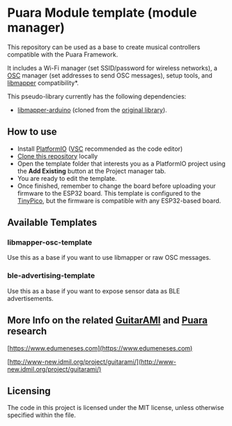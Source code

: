 # Puara Module template (module manager)

This repository can be used as a base to create musical controllers compatible with the Puara Framework.

It includes a Wi-Fi manager (set SSID/password for wireless networks), a [OSC](https://en.wikipedia.org/wiki/Open_Sound_Control) manager (set addresses to send OSC messages), setup tools, and [libmapper](http://libmapper.github.io/) compatibility*.

This pseudo-library currently has the following dependencies:

- [libmapper-arduino](https://github.com/puara/libmapper-arduino.git) (cloned from the [original library](https://github.com/mathiasbredholt/libmapper-arduino)).

## How to use

- Install [PlatformIO](https://platformio.org/) ([VSC](https://code.visualstudio.com/) recommended as the code editor)
- [Clone this repository](https://docs.github.com/en/repositories/creating-and-managing-repositories/cloning-a-repository) locally
- Open the template folder that interests you as a PlatformIO project using the **Add Existing** button at the Project manager tab.
- You are ready to edit the template.
- Once finished, remember to change the board before uploading your firmware to the ESP32 board. This template is configured to the [TinyPico](https://www.tinypico.com/), but the firmware is compatible with any ESP32-based board.

## Available Templates

### libmapper-osc-template
Use this as a base if you want to use libmapper or raw OSC messages.

### ble-advertising-template
Use this as a base if you want to expose sensor data as BLE advertisements.

## More Info on the related [GuitarAMI](https://github.com/Puara/GuitarAMI) and [Puara](https://github.com/Puara) research

[https://www.edumeneses.com](https://www.edumeneses.com)

[http://www-new.idmil.org/project/guitarami/](http://www-new.idmil.org/project/guitarami/)

## Licensing

The code in this project is licensed under the MIT license, unless otherwise specified within the file.

